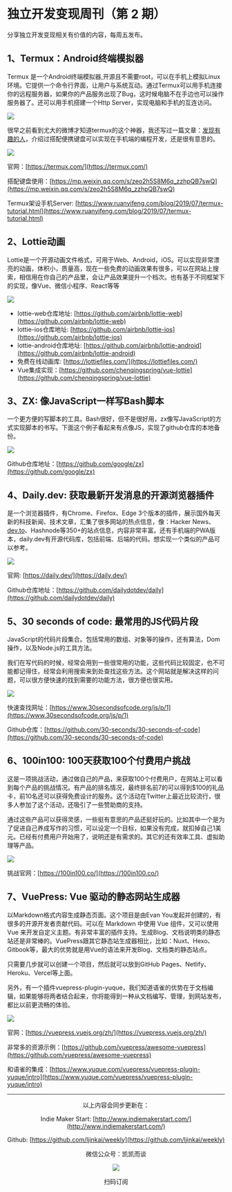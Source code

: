 # 独立开发变现周刊（第 2 期）

分享独立开发变现相关有价值的内容，每周五发布。

## 1、Termux：Android终端模拟器

Termux 是一个Android终端模拟器,开源且不需要root，可以在手机上模拟Linux 环境。它提供一个命令行界面，让用户与系统互动。通过Termux可以用手机连接你的远程服务器，如果你的产品服务出现了Bug，这时候电脑不在手边也可以操作服务器了。还可以用手机搭建一个Http Server，实现电脑和手机的互连访问。

![](http://qiniu.gafata.com/2021-05-13-100.png?imageView2/2/w/600)

很早之前看到尤大的微博才知道termux的这个神器，我还写过一篇文章：[发现有趣的人](https://mp.weixin.qq.com/s/zeo2h5S8M6q_zzhpQB7swQ)，介绍过搭配便携键盘可以实现在手机端的编程开发，还是很有意思的。

![](http://qiniu.gafata.com/2021-05-13-1.png?imageView2/2/w/600)

官网：[https://termux.com/](https://termux.com/)

搭配键盘使用：[https://mp.weixin.qq.com/s/zeo2h5S8M6q_zzhpQB7swQ](https://mp.weixin.qq.com/s/zeo2h5S8M6q_zzhpQB7swQ)

Termux架设手机Server: [https://www.ruanyifeng.com/blog/2019/07/termux-tutorial.html](https://www.ruanyifeng.com/blog/2019/07/termux-tutorial.html)

## 2、Lottie动画

Lottie是一个开源动画文件格式，可用于Web、Android，iOS。可以实现非常漂亮的动画，体积小，质量高，现在一些免费的动画效果有很多，可以在网站上搜索，相信用在你自己的产品里，会让产品效果提升一个档次。也有基于不同框架下的实现，像Vue、微信小程序、React等等

![](http://qiniu.gafata.com/2021-05-13-2.png?imageView2/2/w/600)

- lottie-web仓库地址: [https://github.com/airbnb/lottie-web](https://github.com/airbnb/lottie-web)
- lottie-ios仓库地址: [https://github.com/airbnb/lottie-ios](https://github.com/airbnb/lottie-ios)
- lottie-android仓库地址: [https://github.com/airbnb/lottie-android](https://github.com/airbnb/lottie-android)
- 免费在线动画库: [https://lottiefiles.com/](https://lottiefiles.com/)
- Vue集成实现：[https://github.com/chenqingspring/vue-lottie](https://github.com/chenqingspring/vue-lottie)

## 3、ZX: 像JavaScript一样写Bash脚本

一个更方便的写脚本的工具。Bash很好，但不是很好用，zx像写JavaScript的方式实现脚本的书写。下面这个例子看起来有点像JS，实现了github仓库的本地备份。

![](http://qiniu.gafata.com/2021-05-13-3.png?imageView2/2/w/600)

Github仓库地址：[https://github.com/google/zx](https://github.com/google/zx)

## 4、Daily.dev: 获取最新开发消息的开源浏览器插件

是一个浏览器插件，有Chrome、Firefox、Edge 3个版本的插件，展示国外每天新的科技新闻、技术文章，汇集了很多网站的热点信息，像：Hacker News、[dev.to](http://dev.to/)、Hashnode等350+的站点信息，内容非常丰富。还有手机端的PWA版本，daily.dev有开源代码库，包括前端、后端的代码。想实现一个类似的产品可以参考。

![](http://qiniu.gafata.com/2021-05-13-4.png?imageView2/2/w/600)

官网: [https://daily.dev/](https://daily.dev/)

Github仓库地址：[https://github.com/dailydotdev/daily](https://github.com/dailydotdev/daily)

## 5、30 seconds of code: 最常用的JS代码片段

JavaScript的代码片段集合。包括常用的数组、对象等的操作，还有算法，Dom操作，以及Node.js的工具方法。

我们在写代码的时候，经常会用到一些很常用的功能，这些代码比较固定，也不可能都记得住，经常会利用搜索来到处查找这些方法。这个网站就是解决这样的问题，可以很方便快速的找到需要的功能方法，很方便也很实用。

![](http://qiniu.gafata.com/2021-05-13-5.png?imageView2/2/w/600)

快速查找网址：[https://www.30secondsofcode.org/js/p/1](https://www.30secondsofcode.org/js/p/1)

Github仓库：[https://github.com/30-seconds/30-seconds-of-code](https://github.com/30-seconds/30-seconds-of-code)

## 6、100in100: 100天获取100个付费用户挑战

这是一项挑战活动，通过做自己的产品，来获取100个付费用户，在网站上可以看到每个产品的挑战情况。有产品的排名情况，最终排名前7的可以得到$100的礼品卡，前10名还可以获得免费设计的服务。这个活动在Twitter上最近比较流行，很多人参加了这个活动，还吸引了一些赞助商的支持。

通过这些产品可以获得灵感，一些挺有意思的产品还挺好玩的。比如其中一个是为了促进自己养成写作的习惯，可以设定一个目标，如果没有完成，就扣掉自己1美元。已经有付费用户开始用了，说明还是有需求的。其它的还有效率工具、虚拟助理等产品。

![](http://qiniu.gafata.com/2021-05-13-6.png?imageView2/2/w/600)

挑战官网：[https://100in100.co/](https://100in100.co/)

## 7、VuePress: Vue 驱动的静态网站生成器

以Markdown格式内容生成静态页面。这个项目是由Evan You发起并创建的，有很多的开源开发者贡献代码。可以在 Markdown 中使用 Vue 组件，又可以使用 Vue 来开发自定义主题。有非常丰富的插件支持。生成Blog、文档说明类的静态站还是非常棒的。VuePress跟其它静态站生成器相比，比如：Nuxt、Hexo、Gitbook等，最大的优势就是用Vue的语法来开发Blog、文档类的静态站点。

只需要几步就可以创建一个项目，然后就可以放到GitHub Pages、Netlify、Heroku、Vercel等上面。

另外，有一个插件vuepress-plugin-yuque，我们知道语雀的优势在于文档编辑，如果能够将两者结合起来，你将能得到一种从文档编写、管理，到网站发布，都比以前更流畅的体验。

![](http://qiniu.gafata.com/2021-05-13-7.png?imageView2/2/w/600)

官网：[https://vuepress.vuejs.org/zh/](https://vuepress.vuejs.org/zh/)

非常多的资源示例：[https://github.com/vuepress/awesome-vuepress](https://github.com/vuepress/awesome-vuepress)

和语雀的集成：[https://www.yuque.com/vuepress/vuepress-plugin-yuque/intro](https://www.yuque.com/vuepress/vuepress-plugin-yuque/intro)

---
<center>
以上内容会同步更新在：

Indie Maker Start: [http://www.indiemakerstart.com/](http://www.indiemakerstart.com/)

Github: [https://github.com/ljinkai/weekly](https://github.com/ljinkai/weekly)

微信公众号：凯凯而谈


![](http://qiniu.gafata.com/2019-03-17-web-bear.jpg?imageView2/2/w/200)

扫码订阅
</center>